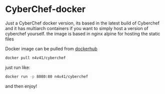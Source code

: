 # CyberChef-docker
Just a CyberChef docker version, its based in the latest build of Cyberchef and it has multiarch containers if you want to simply host a version of cyberchef yourself.
the image is based in nginx alpine for hosting the static files 

Docker image can be pulled from [dockerhub](https://hub.docker.com/r/n4v41/cyberchef)
```bash
docker pull n4v41/cyberchef
```

just run like:
```bash
docker run -p 8080:80 n4v41/cyberchef
```

and then enjoy!